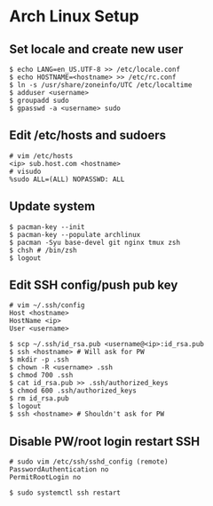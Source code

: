 # Arch Linux Setup

## Set locale and create new user
```
$ echo LANG=en_US.UTF-8 >> /etc/locale.conf
$ echo HOSTNAME=<hostname> >> /etc/rc.conf
$ ln -s /usr/share/zoneinfo/UTC /etc/localtime
$ adduser <username>
$ groupadd sudo
$ gpasswd -a <username> sudo
```

## Edit /etc/hosts and sudoers
```
# vim /etc/hosts
<ip> sub.host.com <hostname>
# visudo
%sudo ALL=(ALL) NOPASSWD: ALL
```

## Update system
```
$ pacman-key --init
$ pacman-key --populate archlinux
$ pacman -Syu base-devel git nginx tmux zsh
$ chsh # /bin/zsh
$ logout
```

## Edit SSH config/push pub key
```
# vim ~/.ssh/config
Host <hostname>
HostName <ip>
User <username>
```

```
$ scp ~/.ssh/id_rsa.pub <username@<ip>:id_rsa.pub
$ ssh <hostname> # Will ask for PW
$ mkdir -p .ssh
$ chown -R <username> .ssh
$ chmod 700 .ssh
$ cat id_rsa.pub >> .ssh/authorized_keys
$ chmod 600 .ssh/authorized_keys
$ rm id_rsa.pub
$ logout
$ ssh <hostname> # Shouldn't ask for PW
```

## Disable PW/root login restart SSH
```
# sudo vim /etc/ssh/sshd_config (remote)
PasswordAuthentication no
PermitRootLogin no
```

```
$ sudo systemctl ssh restart
```